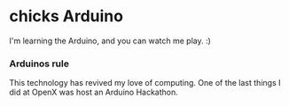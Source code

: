 chicks Arduino
==============

I'm learning the Arduino, and you can watch me play.  :)

### Arduinos rule

This technology has revived my love of computing.  One of the last things I did at
OpenX was host an Arduino Hackathon.
